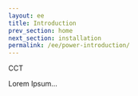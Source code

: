 ```yaml
---
layout: ee
title: Introduction
prev_section: home
next_section: installation
permalink: /ee/power-introduction/
---
```


CCT


Lorem Ipsum...